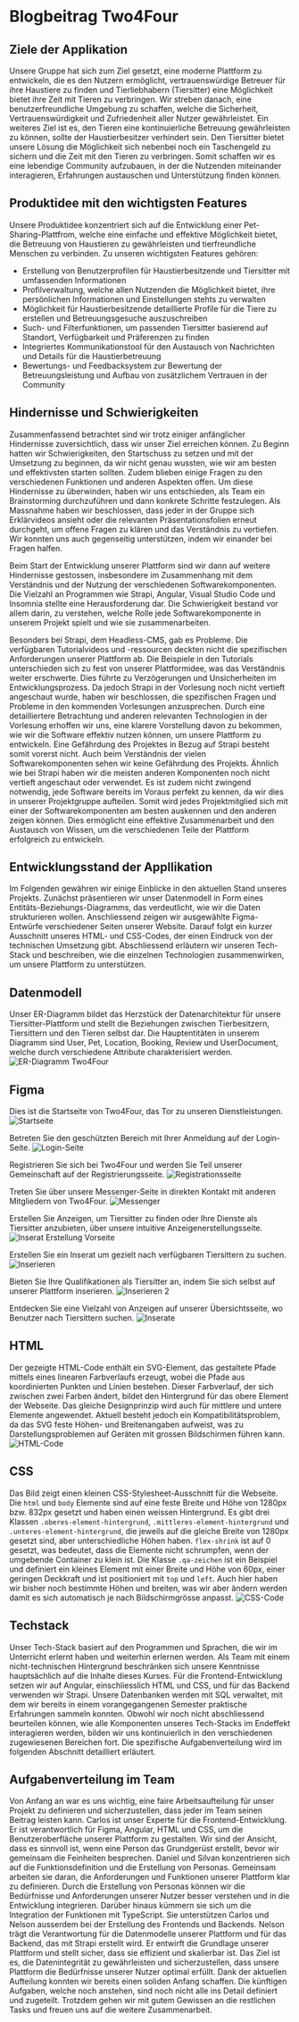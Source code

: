 # Blogbeitrag Two4Four

## Ziele der Applikation
Unsere Gruppe hat sich zum Ziel gesetzt, eine moderne Plattform zu entwickeln, die es den Nutzern ermöglicht, vertrauenswürdige Betreuer für ihre Haustiere zu finden und Tierliebhabern (Tiersitter) eine Möglichkeit bietet ihre Zeit mit Tieren zu verbringen. Wir streben danach, eine benutzerfreundliche Umgebung zu schaffen, welche die Sicherheit, Vertrauenswürdigkeit und Zufriedenheit aller Nutzer gewährleistet. Ein weiteres Ziel ist es, den Tieren eine kontinuierliche Betreuung gewährleisten zu können, sollte der Haustierbesitzer verhindert sein. Den Tiersitter bietet unsere Lösung die Möglichkeit sich nebenbei noch ein Taschengeld zu sichern und die Zeit mit den Tieren zu verbringen. Somit schaffen wir es eine lebendige Community aufzubauen, in der die Nutzenden miteinander interagieren, Erfahrungen austauschen und Unterstützung finden können.

## Produktidee mit den wichtigsten Features
Unsere Produktidee konzentriert sich auf die Entwicklung einer Pet-Sharing-Plattfrom, welche eine einfache und effektive Möglichkeit bietet, die Betreuung von Haustieren zu gewährleisten und tierfreundliche Menschen zu verbinden. Zu unseren wichtigsten Features gehören:
 
- Erstellung von Benutzerprofilen für Haustierbesitzende und Tiersitter mit umfassenden Informationen
- Profilverwaltung, welche allen Nutzenden die Möglichkeit bietet, ihre persönlichen Informationen und Einstellungen stehts zu verwalten
- Möglichkeit für Haustierbesitzende detaillierte Profile für die Tiere zu erstellen und Betreuungsgesuche auszuschreiben
- Such- und Filterfunktionen, um passenden Tiersitter basierend auf Standort, Verfügbarkeit und Präferenzen zu finden
- Integriertes Kommunikationstool für den Austausch von Nachrichten und Details für die Haustierbetreuung
- Bewertungs- und Feedbacksystem zur Bewertung der Betreuungsleistung und Aufbau von zusätzlichem Vertrauen in der Community

## Hindernisse und Schwierigkeiten
Zusammenfassend betrachtet sind wir trotz einiger anfänglicher Hindernisse zuversichtlich, dass wir unser Ziel erreichen können. Zu Beginn hatten wir Schwierigkeiten, den Startschuss zu setzen und mit der Umsetzung zu beginnen, da wir nicht genau wussten, wie wir am besten und effektivsten starten sollten. Zudem blieben einige Fragen zu den verschiedenen Funktionen und anderen Aspekten offen. Um diese Hindernisse zu überwinden, haben wir uns entschieden, als Team ein Brainstorming durchzuführen und dann konkrete Schritte festzulegen. Als Massnahme haben wir beschlossen, dass jeder in der Gruppe sich Erklärvideos ansieht oder die relevanten Präsentationsfolien erneut durchgeht, um offene Fragen zu klären und das Verständnis zu vertiefen. Wir konnten uns auch gegenseitig unterstützen, indem wir einander bei Fragen halfen.

Beim Start der Entwicklung unserer Plattform sind wir dann auf weitere Hindernisse gestossen, insbesondere im Zusammenhang mit dem Verständnis und der Nutzung der verschiedenen Softwarekomponenten. Die Vielzahl an Programmen wie Strapi, Angular, Visual Studio Code und Insomnia stellte eine Herausforderung dar. Die Schwierigkeit bestand vor allem darin, zu verstehen, welche Rolle jede Softwarekomponente in unserem Projekt spielt und wie sie zusammenarbeiten.

Besonders bei Strapi, dem Headless-CMS, gab es Probleme. Die verfügbaren Tutorialvideos und -ressourcen deckten nicht die spezifischen Anforderungen unserer Plattform ab. Die Beispiele in den Tutorials unterschieden sich zu fest von unserer Plattformidee, was das Verständnis weiter erschwerte. Dies führte zu Verzögerungen und Unsicherheiten im Entwicklungsprozess. Da jedoch Strapi in der Vorlesung noch nicht vertieft angeschaut wurde, haben wir beschlossen, die spezifischen Fragen und Probleme in den kommenden Vorlesungen anzusprechen. Durch eine detailliertere Betrachtung und anderen relevanten Technologien in der Vorlesung erhoffen wir uns, eine klarere Vorstellung davon zu bekommen, wie wir die Software effektiv nutzen können, um unsere Plattform zu entwickeln. Eine Gefährdung des Projektes in Bezug auf Strapi besteht somit vorerst nicht.
Auch beim Verständnis der vielen Softwarekomponenten sehen wir keine Gefährdung des Projekts. Ähnlich wie bei Strapi haben wir die meisten anderen Komponenten noch nicht vertieft angeschaut oder verwendet. Es ist zudem nicht zwingend notwendig, jede Software bereits im Voraus perfekt zu kennen, da wir dies in unserer Projektgruppe aufteilen. Somit wird jedes Projektmitglied sich mit einer der Softwarekomponenten am besten auskennen und den anderen zeigen können. Dies ermöglicht eine effektive Zusammenarbeit und den Austausch von Wissen, um die verschiedenen Teile der Plattform erfolgreich zu entwickeln.

## Entwicklungsstand der Appllikation
Im Folgenden gewähren wir einige Einblicke in den aktuellen Stand unseres Projekts. Zunächst präsentieren wir unser Datenmodell in Form eines Entitäts-Beziehungs-Diagramms, das verdeutlicht, wie wir die Daten strukturieren wollen. Anschliessend zeigen wir ausgewählte Figma-Entwürfe verschiedener Seiten unserer Website. Darauf folgt ein kurzer Ausschnitt unseres HTML- und CSS-Codes, der einen Eindruck von der technischen Umsetzung gibt. Abschliessend erläutern wir unseren Tech-Stack und beschreiben, wie die einzelnen Technologien zusammenwirken, um unsere Plattform zu unterstützen.

## Datenmodell

Unser ER-Diagramm bildet das Herzstück der Datenarchitektur für unsere Tiersitter-Plattform und stellt die Beziehungen zwischen Tierbesitzern, Tiersittern und den Tieren selbst dar. Die Hauptentitäten in unserem Diagramm sind User, Pet, Location, Booking, Review und UserDocument, welche durch verschiedene Attribute charakterisiert werden.
![ER-Diagramm Two4Four](<ER-Diagramm - Semesterarbeit.jpg>)

## Figma
Dies ist die Startseite von Two4Four, das Tor zu unseren Dienstleistungen.
![Startseite](image.png)

Betreten Sie den geschützten Bereich mit Ihrer Anmeldung auf der Login-Seite.
![Login-Seite](image-4.png)

Registrieren Sie sich bei Two4Four und werden Sie Teil unserer Gemeinschaft auf der Registrierungsseite.
![Registrationsseite](image-3.png)

Treten Sie über unsere Messenger-Seite in direkten Kontakt mit anderen Mitgliedern von Two4Four.
![Messenger](image-5.png)

Erstellen Sie Anzeigen, um Tiersitter zu finden oder Ihre Dienste als Tiersitter anzubieten, über unsere intuitive Anzeigenerstellungsseite.
![Inserat Erstellung Vorseite](image-6.png)

Erstellen Sie ein Inserat um gezielt nach verfügbaren Tiersittern zu suchen.
![Inserieren](image-7.png)

Bieten Sie Ihre Qualifikationen als Tiersitter an, indem Sie sich selbst auf unserer Plattform inserieren.
![Inserieren 2](image-8.png)

Entdecken Sie eine Vielzahl von Anzeigen auf unserer Übersichtsseite, wo Benutzer nach Tiersittern suchen.
![Inserate](image-9.png)

## HTML
Der gezeigte HTML-Code enthält ein SVG-Element, das gestaltete Pfade mittels eines linearen Farbverlaufs erzeugt, wobei die Pfade aus koordinierten Punkten und Linien bestehen. Dieser Farbverlauf, der sich zwischen zwei Farben ändert, bildet den Hintergrund für das obere Element der Webseite. Das gleiche Designprinzip wird auch für mittlere und untere Elemente angewendet. Aktuell besteht jedoch ein Kompatibilitätsproblem, da das SVG feste Höhen- und Breitenangaben aufweist, was zu Darstellungsproblemen auf Geräten mit grossen Bildschirmen führen kann.
![HTML-Code](image-10.png)

## CSS
Das Bild zeigt einen kleinen CSS-Stylesheet-Ausschnitt für die Webseite. Die `html` und `body` Elemente sind auf eine feste Breite und Höhe von 1280px bzw. 832px gesetzt und haben einen weissen Hintergrund. Es gibt drei Klassen `.oberes-element-hintergrund`, `.mittleres-element-hintergrund` und `.unteres-element-hintergrund`, die jeweils auf die gleiche Breite von 1280px gesetzt sind, aber unterschiedliche Höhen haben. `flex-shrink` ist auf 0 gesetzt, was bedeutet, dass die Elemente nicht schrumpfen, wenn der umgebende Container zu klein ist. Die Klasse `.qa-zeichen` ist ein Beispiel und definiert ein kleines Element mit einer Breite und Höhe von 60px, einer geringen Deckkraft und ist positioniert mit `top` und `left`. Auch hier haben wir bisher noch bestimmte Höhen und breiten, was wir aber ändern werden damit es sich automatisch je nach Bildschirmgrösse anpasst.
![CSS-Code](image-11.png)

## Techstack
Unser Tech-Stack basiert auf den Programmen und Sprachen, die wir im Unterricht erlernt haben und weiterhin erlernen werden. Als Team mit einem nicht-technischen Hintergrund beschränken sich unsere Kenntnisse hauptsächlich auf die Inhalte dieses Kurses. Für die Frontend-Entwicklung setzen wir auf Angular, einschliesslich HTML und CSS, und für das Backend verwenden wir Strapi. Unsere Datenbanken werden mit SQL verwaltet, mit dem wir bereits in einem vorangegangenen Semester praktische Erfahrungen sammeln konnten. Obwohl wir noch nicht abschliessend beurteilen können, wie alle Komponenten unseres Tech-Stacks im Endeffekt interagieren werden, bilden wir uns kontinuierlich in den verschiedenen zugewiesenen Bereichen fort. Die spezifische Aufgabenverteilung wird im folgenden Abschnitt detailliert erläutert.

## Aufgabenverteilung im Team
Von Anfang an war es uns wichtig, eine faire Arbeitsaufteilung für unser Projekt zu definieren und sicherzustellen, dass jeder im Team seinen Beitrag leisten kann.
Carlos ist unser Experte für die Frontend-Entwicklung. Er ist verantwortlich für Figma, Angular, HTML und CSS, um die Benutzeroberfläche unserer Plattform zu gestalten. Wir sind der Ansicht, dass es sinnvoll ist, wenn eine Person das Grundgerüst erstellt, bevor wir gemeinsam die Feinheiten besprechen.
Daniel und Silvan konzentrieren sich auf die Funktionsdefinition und die Erstellung von Personas. Gemeinsam arbeiten sie daran, die Anforderungen und Funktionen unserer Plattform klar zu definieren. Durch die Erstellung von Personas können wir die Bedürfnisse und Anforderungen unserer Nutzer besser verstehen und in die Entwicklung integrieren. Darüber hinaus kümmern sie sich um die Integration der Funktionen mit TypeScript. Sie unterstützen Carlos und Nelson ausserdem bei der Erstellung des Frontends und Backends.
Nelson trägt die Verantwortung für die Datenmodelle unserer Plattform und für das Backend, das mit Strapi erstellt wird. Er entwirft die Grundlage unserer Plattform und stellt sicher, dass sie effizient und skalierbar ist. Das Ziel ist es, die Datenintegrität zu gewährleisten und sicherzustellen, dass unsere Plattform die Bedürfnisse unserer Nutzer optimal erfüllt.
Dank der aktuellen Aufteilung konnten wir bereits einen soliden Anfang schaffen. Die künftigen Aufgaben, welche noch anstehen, sind noch nicht alle ins Detail definiert und zugeteilt. Trotzdem gehen wir mit gutem Gewissen an die restlichen Tasks und freuen uns auf die weitere Zusammenarbeit.











